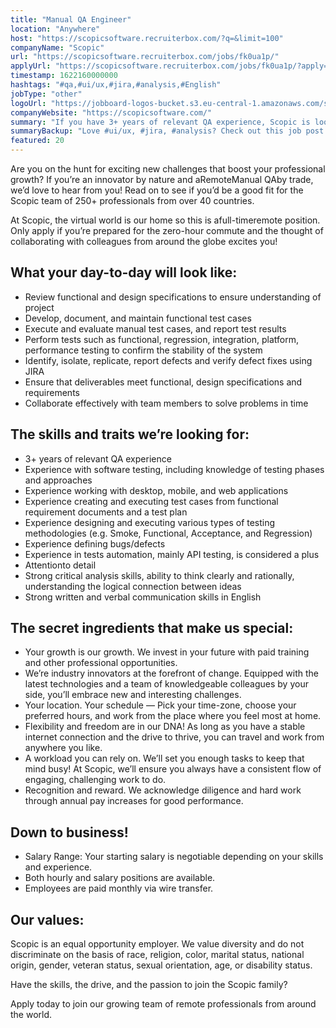 ```yaml
---
title: "Manual QA Engineer"
location: "Anywhere"
host: "https://scopicsoftware.recruiterbox.com/?q=&limit=100"
companyName: "Scopic"
url: "https://scopicsoftware.recruiterbox.com/jobs/fk0ua1p/"
applyUrl: "https://scopicsoftware.recruiterbox.com/jobs/fk0ua1p/?apply=true"
timestamp: 1622160000000
hashtags: "#qa,#ui/ux,#jira,#analysis,#English"
jobType: "other"
logoUrl: "https://jobboard-logos-bucket.s3.eu-central-1.amazonaws.com/scopic"
companyWebsite: "https://scopicsoftware.com/"
summary: "If you have 3+ years of relevant QA experience, Scopic is looking for someone with your knowledge."
summaryBackup: "Love #ui/ux, #jira, #analysis? Check out this job post!"
featured: 20
---
```


Are you on the hunt for exciting new challenges that boost your professional growth? If you’re an innovator by nature and aRemoteManual QAby trade, we’d love to hear from you! Read on to see if you’d be a good fit for the Scopic team of 250+ professionals from over 40 countries.

At Scopic, the virtual world is our home so this is afull-timeremote position. Only apply if you’re prepared for the zero-hour commute and the thought of collaborating with colleagues from around the globe excites you!

## What your day-to-day will look like:

*   Review functional and design specifications to ensure understanding of project
*   Develop, document, and maintain functional test cases
*   Execute and evaluate manual test cases, and report test results
*   Perform tests such as functional, regression, integration, platform, performance testing to confirm the stability of the system
*   Identify, isolate, replicate, report defects and verify defect fixes using JIRA
*   Ensure that deliverables meet functional, design specifications and requirements
*   Collaborate effectively with team members to solve problems in time

## The skills and traits we’re looking for:

*   3+ years of relevant QA experience
*   Experience with software testing, including knowledge of testing phases and approaches
*   Experience working with desktop, mobile, and web applications
*   Experience creating and executing test cases from functional requirement documents and a test plan
*   Experience designing and executing various types of testing methodologies (e.g. Smoke, Functional, Acceptance, and Regression)
*   Experience defining bugs/defects
*   Experience in tests automation, mainly API testing, is considered a plus
*   Attentionto detail
*   Strong critical analysis skills, ability to think clearly and rationally, understanding the logical connection between ideas
*   Strong written and verbal communication skills in English

## The secret ingredients that make us special:

*   Your growth is our growth. We invest in your future with paid training and other professional opportunities.
*   We’re industry innovators at the forefront of change. Equipped with the latest technologies and a team of knowledgeable colleagues by your side, you’ll embrace new and interesting challenges.
*   Your location. Your schedule — Pick your time-zone, choose your preferred hours, and work from the place where you feel most at home.
*   Flexibility and freedom are in our DNA! As long as you have a stable internet connection and the drive to thrive, you can travel and work from anywhere you like.
*   A workload you can rely on. We’ll set you enough tasks to keep that mind busy! At Scopic, we’ll ensure you always have a consistent flow of engaging, challenging work to do.
*   Recognition and reward. We acknowledge diligence and hard work through annual pay increases for good performance.

## Down to business!

*   Salary Range: Your starting salary is negotiable depending on your skills and experience.
*   Both hourly and salary positions are available.
*   Employees are paid monthly via wire transfer.

## Our values:

Scopic is an equal opportunity employer. We value diversity and do not discriminate on the basis of race, religion, color, marital status, national origin, gender, veteran status, sexual orientation, age, or disability status.

Have the skills, the drive, and the passion to join the Scopic family?

Apply today to join our growing team of remote professionals from around the world.
